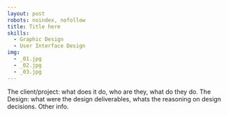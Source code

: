 ```yaml
---
layout: post
robots: noindex, nofollow
title: Title here
skills:
  - Graphic Design
  - User Interface Design
img:
  - _01.jpg
  - _02.jpg
  - _03.jpg
---
```


The client/project: what does it do, who are they, what do they do. The Design: what were the design deliverables, whats the reasoning on design decisions. Other info.